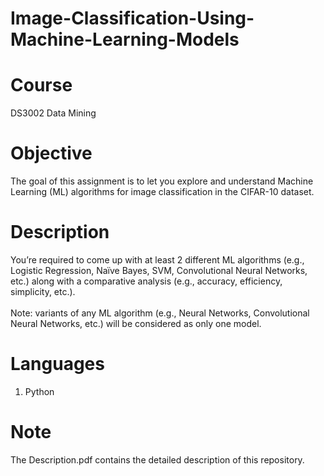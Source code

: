 # Image-Classification-Using-Machine-Learning-Models
# Course
DS3002	Data Mining <br />

# Objective
The goal of this assignment is to let you explore and understand Machine Learning (ML) algorithms for image classification in the CIFAR-10 dataset. <br />
# Description
You’re required to come up with at least 2 different ML algorithms (e.g., Logistic Regression, Naïve Bayes, SVM, Convolutional Neural Networks, etc.) along with a comparative analysis (e.g., accuracy, efficiency, simplicity, etc.). <br />
<br />
Note: variants of any ML algorithm (e.g., Neural Networks, Convolutional Neural Networks, etc.) will be considered as only one model.


# Languages
1. Python <br />

# Note
The Description.pdf contains the detailed description of this repository. <br />
